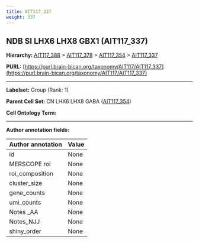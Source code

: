 ```yaml
---
title: AIT117_337
weight: 337
---
```

## NDB SI LHX6 LHX8 GBX1 (AIT117_337)
<b>Hierarchy: </b>
[AIT117_388](../AIT117_388) >
[AIT117_378](../AIT117_378) >
[AIT117_354](../AIT117_354) >
[AIT117_337](../AIT117_337)

**PURL:** [https://purl.brain-bican.org/taxonomy/AIT117/AIT117_337](https://purl.brain-bican.org/taxonomy/AIT117/AIT117_337)

---


**Labelset:** Group (Rank: 1)

**Parent Cell Set:** CN LHX6 LHX8 GABA ([AIT117_354](../AIT117_354))



**Cell Ontology Term:** 

[MARKER GENES.]: #


---

[TRANSFERRED ANNOTATIONS.]: #


[AUTHOR ANNOTATION FIELDS.]: #


**Author annotation fields:**

| Author annotation | Value |
|-------------------|-------|
|id|None|
|MERSCOPE roi|None|
|roi_composition|None|
|cluster_size|None|
|gene_counts|None|
|umi_counts|None|
|Notes _AA|None|
|Notes_NJJ|None|
|shiny_order|None|
